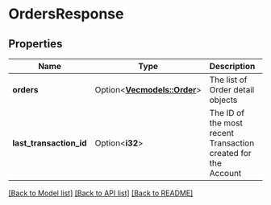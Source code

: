 # OrdersResponse

## Properties

Name | Type | Description | Notes
------------ | ------------- | ------------- | -------------
**orders** | Option<[**Vec<models::Order>**](Order.md)> | The list of Order detail objects | [optional]
**last_transaction_id** | Option<**i32**> | The ID of the most recent Transaction created for the Account | [optional]

[[Back to Model list]](../README.md#documentation-for-models) [[Back to API list]](../README.md#documentation-for-api-endpoints) [[Back to README]](../README.md)


